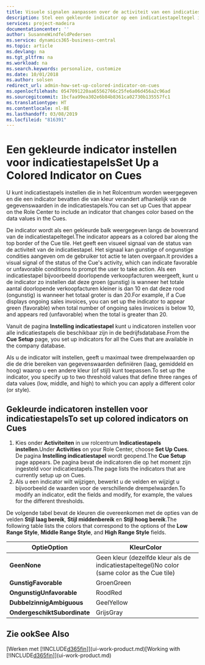```yaml
---
title: Visuele signalen aanpassen over de activiteit van een indicatiestapel | Microsoft Docs
description: Stel een gekleurde indicator op een indicatiestapeltegel in om een aangepast visueel signaal van de activiteit van de indicatiestapel te bieden.
services: project-madeira
documentationcenter: ''
author: SusanneWindfeldPedersen
ms.service: dynamics365-business-central
ms.topic: article
ms.devlang: na
ms.tgt_pltfrm: na
ms.workload: na
ms.search.keywords: personalize, customize
ms.date: 10/01/2018
ms.author: solsen
redirect_url: admin-how-set-up-colored-indicator-on-cues
ms.openlocfilehash: 0547091220aa65562766c25fe6a06d456a2c96ad
ms.sourcegitcommit: 1bcfaa99ea302e6b84b8361ca02730b135557fc1
ms.translationtype: HT
ms.contentlocale: nl-BE
ms.lasthandoff: 03/08/2019
ms.locfileid: "816391"
---
```

# <a name="set-up-a-colored-indicator-on-cues"></a><span data-ttu-id="1c438-103">Een gekleurde indicator instellen voor indicatiestapels</span><span class="sxs-lookup"><span data-stu-id="1c438-103">Set Up a Colored Indicator on Cues</span></span>
<span data-ttu-id="1c438-104">U kunt indicatiestapels instellen die in het Rolcentrum worden weergegeven en die een indicator bevatten die van kleur verandert afhankelijk van de gegevenswaarden in de indicatiestapels.</span><span class="sxs-lookup"><span data-stu-id="1c438-104">You can set up Cues that appear on the Role Center to include an indicator that changes color based on the data values in the Cues.</span></span>

<span data-ttu-id="1c438-105">De indicator wordt als een gekleurde balk weergegeven langs de bovenrand van de indicatiestapeltegel.</span><span class="sxs-lookup"><span data-stu-id="1c438-105">The indicator appears as a colored bar along the top border of the Cue tile.</span></span> <span data-ttu-id="1c438-106">Het geeft een visueel signaal van de status van de activiteit van de indicatiestapel. Het signaal kan gunstige of ongunstige condities aangeven om de gebruiker tot actie te laten overgaan.</span><span class="sxs-lookup"><span data-stu-id="1c438-106">It provides a visual signal of the status of the Cue's activity, which can indicate favorable or unfavorable conditions to prompt the user to take action.</span></span> <span data-ttu-id="1c438-107">Als een indicatiestapel bijvoorbeeld doorlopende verkoopfacturen weergeeft, kunt u de indicator zo instellen dat deze groen (gunstig) is wanneer het totale aantal doorlopende verkoopfacturen kleiner is dan 10 en dat deze rood (ongunstig) is wanneer het totaal groter is dan 20.</span><span class="sxs-lookup"><span data-stu-id="1c438-107">For example, if a Cue displays ongoing sales invoices, you can set up the indicator to appear green (favorable) when total number of ongoing sales invoices is below 10, and appears red (unfavorable) when the total is greater than 20.</span></span>

<span data-ttu-id="1c438-108">Vanuit de pagina **Instelling indicatiestapel** kunt u indicatoren instellen voor alle indicatiestapels die beschikbaar zijn in de bedrijfsdatabase.</span><span class="sxs-lookup"><span data-stu-id="1c438-108">From the **Cue Setup** page, you set up indicators for all the Cues that are available in the company database.</span></span>

<span data-ttu-id="1c438-109">Als u de indicator wilt instellen, geeft u maximaal twee drempelwaarden op die de drie bereiken van gegevenswaarden definiëren (laag, gemiddeld en hoog) waarop u een andere kleur (of stijl) kunt toepassen.</span><span class="sxs-lookup"><span data-stu-id="1c438-109">To set up the indicator, you specify up to two threshold values that define three ranges of data values (low, middle, and high) to which you can apply a different color (or style).</span></span>

## <a name="to-set-up-colored-indicators-on-cues"></a><span data-ttu-id="1c438-110">Gekleurde indicatoren instellen voor indicatiestapels</span><span class="sxs-lookup"><span data-stu-id="1c438-110">To set up colored indicators on Cues</span></span>
1. <span data-ttu-id="1c438-111">Kies onder **Activiteiten** in uw rolcentrum **Indicatiestapels instellen**.</span><span class="sxs-lookup"><span data-stu-id="1c438-111">Under **Activities** on your Role Center, choose **Set Up Cues**.</span></span>  
   <span data-ttu-id="1c438-112">De pagina **Instelling indicatiestapel** wordt geopend.</span><span class="sxs-lookup"><span data-stu-id="1c438-112">The **Cue Setup** page appears.</span></span> <span data-ttu-id="1c438-113">De pagina bevat de indicatoren die op het moment zijn ingesteld voor indicatiestapels.</span><span class="sxs-lookup"><span data-stu-id="1c438-113">The page lists the indicators that are currently setup up on Cues.</span></span>
2. <span data-ttu-id="1c438-114">Als u een indicator wilt wijzigen, bewerkt u de velden en wijzigt u bijvoorbeeld de waarden voor de verschillende drempelwaarden.</span><span class="sxs-lookup"><span data-stu-id="1c438-114">To modify an indicator, edit the fields and modify, for example, the values for the different thresholds.</span></span>  

<span data-ttu-id="1c438-115">De volgende tabel bevat de kleuren die overeenkomen met de opties van de velden **Stijl laag bereik**, **Stijl middenbereik** en **Stijl hoog bereik**.</span><span class="sxs-lookup"><span data-stu-id="1c438-115">The following table lists the colors that correspond to the options of the **Low Range Style**, **Middle Range Style**, and **High Range Style** fields.</span></span>

| <span data-ttu-id="1c438-116">Optie</span><span class="sxs-lookup"><span data-stu-id="1c438-116">Option</span></span> | <span data-ttu-id="1c438-117">Kleur</span><span class="sxs-lookup"><span data-stu-id="1c438-117">Color</span></span> |
| --- | --- |
| <span data-ttu-id="1c438-118">**Geen**</span><span class="sxs-lookup"><span data-stu-id="1c438-118">**None**</span></span> |<span data-ttu-id="1c438-119">Geen kleur (dezelfde kleur als de indicatiestapeltegel)</span><span class="sxs-lookup"><span data-stu-id="1c438-119">No color (same color as the Cue tile)</span></span>|
| <span data-ttu-id="1c438-120">**Gunstig**</span><span class="sxs-lookup"><span data-stu-id="1c438-120">**Favorable**</span></span> |<span data-ttu-id="1c438-121">Groen</span><span class="sxs-lookup"><span data-stu-id="1c438-121">Green</span></span> |
| <span data-ttu-id="1c438-122">**Ongunstig**</span><span class="sxs-lookup"><span data-stu-id="1c438-122">**Unfavorable**</span></span> |<span data-ttu-id="1c438-123">Rood</span><span class="sxs-lookup"><span data-stu-id="1c438-123">Red</span></span> |
| <span data-ttu-id="1c438-124">**Dubbelzinnig**</span><span class="sxs-lookup"><span data-stu-id="1c438-124">**Ambiguous**</span></span> |<span data-ttu-id="1c438-125">Geel</span><span class="sxs-lookup"><span data-stu-id="1c438-125">Yellow</span></span> |
| <span data-ttu-id="1c438-126">**Ondergeschikt**</span><span class="sxs-lookup"><span data-stu-id="1c438-126">**Subordinate**</span></span> |<span data-ttu-id="1c438-127">Grijs</span><span class="sxs-lookup"><span data-stu-id="1c438-127">Gray</span></span> |

## <a name="see-also"></a><span data-ttu-id="1c438-128">Zie ook</span><span class="sxs-lookup"><span data-stu-id="1c438-128">See Also</span></span>
<span data-ttu-id="1c438-129">[Werken met [!INCLUDE[d365fin](includes/d365fin_md.md)]](ui-work-product.md)</span><span class="sxs-lookup"><span data-stu-id="1c438-129">[Working with [!INCLUDE[d365fin](includes/d365fin_md.md)]](ui-work-product.md)</span></span>
